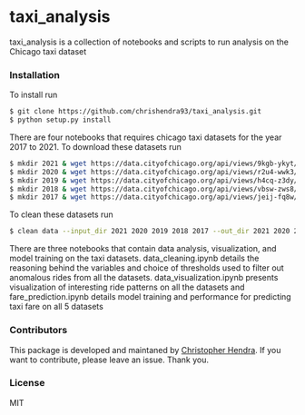 # taxi_analysis

taxi_analysis is a collection of notebooks and scripts to run analysis on the Chicago taxi dataset

### Installation

To install run

```sh
$ git clone https://github.com/chrishendra93/taxi_analysis.git
$ python setup.py install
```

There are four notebooks that requires chicago taxi datasets for the year 2017 to 2021. To download these datasets run

```sh
$ mkdir 2021 & wget https://data.cityofchicago.org/api/views/9kgb-ykyt/rows.csv?accessType=DOWNLOAD -O 2021/chicago_taxi.csv
$ mkdir 2020 & wget https://data.cityofchicago.org/api/views/r2u4-wwk3/rows.csv?accessType=DOWNLOAD -O 2020/chicago_taxi.csv
$ mkdir 2019 & wget https://data.cityofchicago.org/api/views/h4cq-z3dy/rows.csv?accessType=DOWNLOAD -O 2019/chicago_taxi.csv
$ mkdir 2018 & wget https://data.cityofchicago.org/api/views/vbsw-zws8/rows.csv?accessType=DOWNLOAD -O 2018/chicago_taxi.csv
$ mkdir 2017 & wget https://data.cityofchicago.org/api/views/jeij-fq8w/rows.csv?accessType=DOWNLOAD -O 2017/chicago_taxi.csv
```

To clean these datasets run
```sh
$ clean data --input_dir 2021 2020 2019 2018 2017 --out_dir 2021 2020 2019 2018 2017
```

There are three notebooks that contain data analysis, visualization, and model training on the taxi datasets. data_cleaning.ipynb details the reasoning behind the variables and choice of thresholds used to filter out anomalous rides from all the datasets. data_visualization.ipynb presents visualization of interesting ride patterns on all the datasets and fare_prediction.ipynb details model training and performance for predicting taxi fare on all 5 datasets

### Contributors

This package is developed and maintaned by [Christopher Hendra](https://github.com/chrishendra93). If you want to contribute, please leave an issue. Thank you.

### License
MIT
